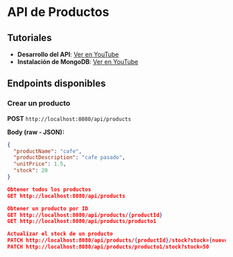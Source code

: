 # API de Productos

## Tutoriales

- **Desarrollo del API**: [Ver en YouTube](https://www.youtube.com/watch?v=uSwCVj-_TWY&list=PL145AyWAbMDhwUbBL74s1D2ZV9EqBaQ1t&index=2)
- **Instalación de MongoDB**: [Ver en YouTube](https://www.youtube.com/watch?v=eKXIxSZrJfw)

## Endpoints disponibles

### Crear un producto

**POST** `http://localhost:8080/api/products`

**Body (raw - JSON):**
```json
{
  "productName": "cafe",
  "productDescription": "cafe pasado",
  "unitPrice": 1.5,
  "stock": 20
}

Obtener todos los productos
GET http://localhost:8080/api/products

Obtener un producto por ID
GET http://localhost:8080/api/products/{productId}
GET http://localhost:8080/api/products/producto1

Actualizar el stock de un producto
PATCH http://localhost:8080/api/products/{productId}/stock?stock={nuevoStock}
PATCH http://localhost:8080/api/products/producto1/stock?stock=50

